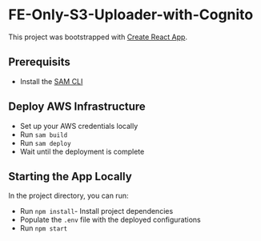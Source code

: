 # FE-Only-S3-Uploader-with-Cognito

This project was bootstrapped with [Create React App](https://github.com/facebook/create-react-app).

## Prerequisits

- Install the [SAM CLI](https://docs.aws.amazon.com/serverless-application-model/latest/developerguide/install-sam-cli.html)

## Deploy AWS Infrastructure

- Set up your AWS credentials locally
- Run `sam build`
- Run `sam deploy`
- Wait until the deployment is complete 

## Starting the App Locally

In the project directory, you can run:
- Run `npm install`- Install project dependencies
- Populate the `.env` file with the deployed configurations
- Run `npm start`